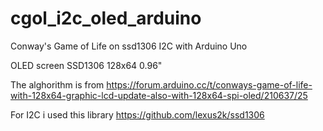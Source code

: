 # cgol_i2c_oled_arduino
Conway's Game of Life on ssd1306 I2C with Arduino Uno

OLED screen SSD1306 128х64 0.96"

The alghorithm is from https://forum.arduino.cc/t/conways-game-of-life-with-128x64-graphic-lcd-update-also-with-128x64-spi-oled/210637/25

For I2C i used this library https://github.com/lexus2k/ssd1306
